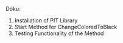 Doku:
1. Installation of PIT Library
2. Start Method for ChangeColoredToBlack
3. Testing Functionality of the Method